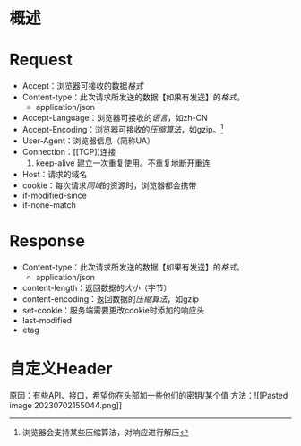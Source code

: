 # 概述

# Request
- Accept：浏览器可接收的数据*格式*
- Content-type：此次请求所发送的数据【如果有发送】的*格式*。
	- application/json
- Accept-Language：浏览器可接收的*语言*，如zh-CN
- Accept-Encoding：浏览器可接收的*压缩算法*，如gzip。[^1] 
- User-Agent：浏览器信息（简称UA）
- Connection：[[TCP]]连接
	1. keep-alive 建立一次重复使用。不重复地断开重连
- Host：请求的域名
- cookie：每次请求*同域*的资源时，浏览器都会携带
- if-modified-since
- if-none-match

# Response
- Content-type：此次请求所发送的数据【如果有发送】的*格式*。
	- application/json
- content-length：返回数据的*大小*（字节）
- content-encoding：返回数据的*压缩算法*，如gzip
- set-cookie：服务端需要更改cookie时添加的响应头
- last-modified
- etag
# 自定义Header
原因：有些API、接口，希望你在头部加一些他们的密钥/某个值
方法：![[Pasted image 20230702155044.png]] 

[^1]: 浏览器会支持某些压缩算法，对响应进行解压